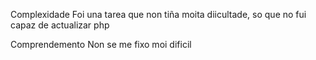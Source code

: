 Complexidade Foi una tarea que non tiña moita diicultade, so que no fui capaz de actualizar php

Comprendemento Non se me fixo moi dificil
